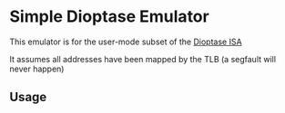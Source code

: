 # Simple Dioptase Emulator

This emulator is for the user-mode subset of the [Dioptase ISA](https://github.com/b-Rocks2718/Dioptase/blob/main/docs/ISA.md)  

It assumes all addresses have been mapped by the TLB (a segfault will never happen)

## Usage


